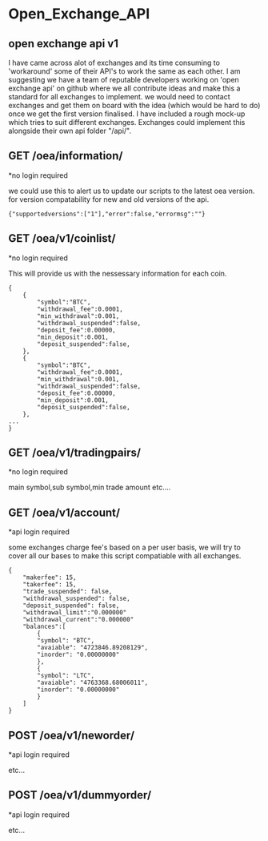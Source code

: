 # Open_Exchange_API
open exchange api v1
-----------------------------
I have came across alot of exchanges and its time consuming to 'workaround' some
of their API's to work the same as each other. I am suggesting we have a team of reputable developers
working on 'open exchange api' on github where we all contribute ideas and make this a standard for all exchanges
to implement. we would need to contact exchanges and get them on board with the idea (which would be hard to do)
once we get the first version finalised.
I have included a rough mock-up which tries to suit different exchanges.
Exchanges could implement this alongside their own api folder "/api/".

 

GET /oea/information/
--------------------

*no login required 

we could use this to alert us to update our scripts to the latest oea version.
for version compatability for new and old versions of the api. 


    {"supportedversions":["1"],"error":false,"errormsg":""}

GET /oea/v1/coinlist/
--------------------

*no login required

This will provide us with the nessessary information for each coin.

    {
        {
            "symbol":"BTC",
            "withdrawal_fee":0.0001,
            "min_withdrawal":0.001,
            "withdrawal_suspended":false,
            "deposit_fee":0.00000,
            "min_deposit":0.001,
            "deposit_suspended":false,
        },
        {
            "symbol":"BTC",
            "withdrawal_fee":0.0001,
            "min_withdrawal":0.001,
            "withdrawal_suspended":false,
            "deposit_fee":0.00000,
            "min_deposit":0.001,
            "deposit_suspended":false,
        },
    ...
    }

GET /oea/v1/tradingpairs/
------------------

*no login required

main symbol,sub symbol,min trade amount
etc....

GET /oea/v1/account/
------------------

*api login required

some exchanges charge fee's based on a per user basis, we will try to cover all our bases to make this script compatiable with all exchanges.

    {
        "makerfee": 15,
        "takerfee": 15, 
        "trade_suspended": false,
        "withdrawal_suspended": false,
        "deposit_suspended": false,
        "withdrawal_limit":"0.000000"
        "withdrawal_current":"0.000000"
        "balances":[
            {
            "symbol": "BTC",
            "avaiable": "4723846.89208129",
            "inorder": "0.00000000"
            },
            {
            "symbol": "LTC",
            "avaiable": "4763368.68006011",
            "inorder": "0.00000000"
            }
        ]
    }
    
POST /oea/v1/neworder/
------------------

*api login required

etc... 

POST /oea/v1/dummyorder/
------------------

*api login required

etc... 


